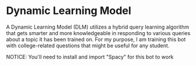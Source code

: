 # Dynamic Learning Model
A Dynamic Learning Model (DLM) utilizes a hybrid query learning algorithm that gets smarter and more knowledgeable in responding to various queries about a topic it has been trained on. For my purpose, I am training this bot with college-related questions that might be useful for any student.

NOTICE: You'll need to install and import "Spacy" for this bot to work
